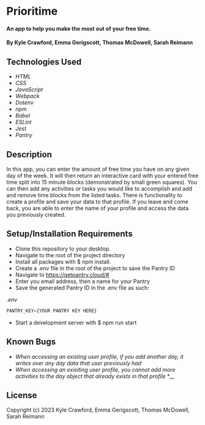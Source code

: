 # Prioritime

#### An app to help you make the most out of your free time.

#### By Kyle Crawford, Emma Gerigscott, Thomas McDowell, Sarah Reimann

## Technologies Used

* _HTML_
* _CSS_
* _JavaScript_
* _Webpack_
* _Dotenv_
* _npm_
* _Babel_
* _ESLint_
* _Jest_
* _Pantry_

## Description
In this app, you can enter the amount of free time you have on any given day of the week. It will then return an interactive card with your entered free time split into 15 minute blocks (demonstrated by small green squares). You can then add any activities or tasks you would like to accomplish and add and remove time blocks from the listed tasks. There is functionality to create a profile and save your data to that profile. If you leave and come back, you are able to enter the name of your profile and access the data you previously created. 

## Setup/Installation Requirements

* Clone this repository to your desktop.
* Navigate to the root of the project directory
* Install all packages with $ npm install.
* Create a .env file in the root of the project to save the Pantry ID
* Navigate to https://getpantry.cloud/#
* Enter you email address, then a name for your Pantry
* Save the generated Pantry ID in the .env file as such:

_.env_
```javascript
PANTRY_KEY={YOUR PANTRY KEY HERE}
```
* Start a development server with $ npm run start

## Known Bugs

* _When accessing an existing user profile, if you add another day, it writes over any day data that user previously had_
* _When accessing an exisiting user profile, you cannot add more activities to the day object that already exists in that profile_
*__

## License
Copyright (c) 2023 Kyle Crawford, Emma Gerigscott, Thomas McDowell, Sarah Reimann